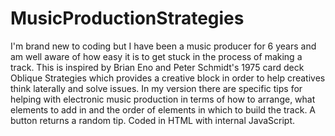 # MusicProductionStrategies
I'm brand new to coding but I have been a music producer for 6 years and am well aware of how easy it is to get stuck in the process of making a track. This is inspired by Brian Eno
and Peter Schmidt's 1975 card deck Oblique Strategies which provides a creative block in order to help creatives think laterally and solve issues. In my version there are specific tips for helping with electronic music production in terms of how to arrange, what elements to add in and the order of elements in which to build the track. A button returns a random tip. Coded in HTML with internal JavaScript.
